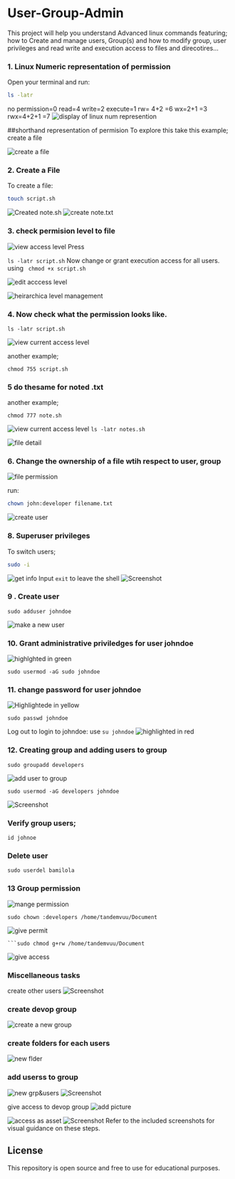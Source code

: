 # User-Group-Admin
This project will help you understand Advanced linux commands featuring; how to Create and manage users, Group(s) and how to  modify group, user privileges and read write and execution access to files and direcotires...

### 1. Linux Numeric representation of permission

Open your terminal and run:
```bash
ls -latr
```
no permission=0 read=4 write=2 execute=1
rw= 4+2 =6
wx=2+1 =3
rwx=4+2+1 =7
![display of linux num represention](images/edit.png)

##shorthand representation of permision
To explore this take this example; create a file

![create a file](images/touch.png)
### 2. Create a File

To create a file:
```bash
touch script.sh
```

![Created note.sh](images/script.png)
![create note.txt](images/teouch.png)

### 3. check permision level to file

![view access level](images/latr.png)
Press

`
ls -latr script.sh
 `
 Now change or grant execution access for all users.
 using
` chmod +x script.sh`

   ![edit acccess level](imagess/777.png)


   ![heirarchica level management](imagess/755.png)
### 4. Now check what the permission looks like.
`ls -latr script.sh`

![view current access level](images/755.png)

another example;
 ```
chmod 755 script.sh
 ```

 ### 5 do thesame for noted .txt
 another example;
 ```
 chmod 777 note.sh
 ```
   ![view current access level](images/777.png)
 `ls -latr notes.sh`
 
   ![file detail](images/777.png)

### 6. Change the ownership of a file wtih respect to  user, group

   ![file permission](images/adduse.png)

run:
```bash
chown john:developer filename.txt
```

   ![create user](images/adduse.png)


### 8. Superuser privileges

To switch users;
```bash
sudo -i

```
  ![get info](images/-i.png)
Input `exit` to leave the shell
   ![Screenshot](images/ediit.png)


### 9 . Create user

```
sudo adduser johndoe
```


  ![make a new user](images/useradgrp.png)

### 10. Grant administrative priviledges for user johndoe
   ![highlghted in green](images/johnd.png)
```
sudo usermod -aG sudo johndoe

```


### 11. change password for user johndoe
   ![Highlightede in yellow](images/johnd.png)
```
sudo passwd johndoe
```

Log out to login to johndoe:
use `su johndoe`
   ![highlighted in red](images/johnd.png)

### 12. Creating group and adding users to group
```
sudo groupadd developers
```
   ![add user to group](images/addgroup.png)

```
sudo usermod -aG developers johndoe
```

![Screenshot](images/adduse.png)

### Verify group users;
```
id johnoe
```

### Delete user

```
sudo userdel bamilola
```
### 13 Group permission
   ![mange permission](images/idjohn.png)
```
sudo chown :developers /home/tandemvuu/Document
```
   ![give permit](images/777.png)
```
```sudo chmod g+rw /home/tandemvuu/Document
```
   ![give access ](images/groupaccess.png)
### Miscellaneous tasks
create other users
   ![Screenshot](images/addgroup.png) 

### create devop group
   ![create a new group](images/addgroup.png)

### create folders for each users
   ![new flder](images/mkdirforuser.png)

### add userss to group
![new grp&users](images/addusergroup.png)
![Screenshot](images/filepermit.png)

 give access to devop group
   ![add picture](images/gdpir.png)

 ![access as asset](images/groupaccess.png)
 ![Screenshot](images/mkdirforuser.png)
Refer to the included screenshots for visual guidance on these steps.

## License

This repository is open source and free to use for educational purposes.
